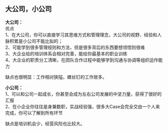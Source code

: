 ## 大公司，小公司

**大公司：**  
优点  
1、在大公司，你可以直接学习其思维方式和管理理念，大公司的视野、经验和人脉积累是小公司不能比拟的；  
2、可能学到很多管理规则和方法，但是很多背后的东西要想领悟则很难  
3、大企业给的培训体系会相对完善，能给你最基本的职业训练  
4、大企业的职责分工清晰，在团队合作过程中能够学到沟通与协调等组织运作能力  

缺点也很明显：工作相对狭隘，螺丝钉的工作居多。


**小公司：**  
1、可以和公司一起成长，你甚至会成为左右公司发展的中坚力量，获得了很好的汇报  
2、在小企业你往往是身兼数职，实战经验强，很多大Case会完全交由一个人来完成，你可以了解到所有环节  

缺点是培训机会少，经营风险也比较大。
